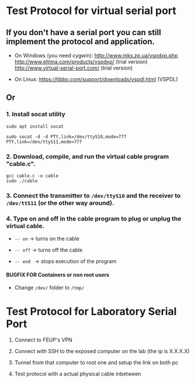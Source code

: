 # Test Protocol for virtual serial port

## If you don't have a serial port you can still implement the protocol and application.
- On Windows (you need cygwin):
http://www.mks.zp.ua/vspdxp.php
http://www.eltima.com/products/vspdxp/ (trial version)
http://www.virtual-serial-port.com/ (trial version)

- On Linux:
 https://tibbo.com/support/downloads/vspdl.html (VSPDL)

## Or
### 1. Install socat utility
```
sudo apt install socat

sudo socat -d -d PTY,link=/dev/ttyS10,mode=777 PTY,link=/dev/ttyS11,mode=777
```
### 2. Download, compile, and run the virtual cable program "cable.c".
```
gcc cable.c -o cable
sudo ./cable
```

### 3. Connect the transmitter to ```/dev/ttyS10``` and the receiver to ```/dev/ttS11``` (or the other way around).


### 4. Type on and off in the cable program to plug or unplug the virtual cable.

- ```-- on``` &rarr; turns on the cable

- ```-- off``` &rarr; turns off the cable

- ```-- end ``` &rarr;  stops execution of the program

#### BUGFIX FOR Containers or non root users

- Change ```/dev/``` folder to ```/tmp/```

# Test Protocol for Laboratory Serial Port

1. Connect to FEUP's VPN

2. Connect with SSH to the exposed computer on the lab (the ip is X.X.X.X)

3. Tunnel from that computer to root one and setup the link on both pc

4. Test protocol with a actual physical cable inbetween

